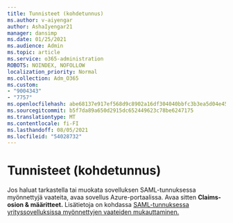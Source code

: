 ```yaml
---
title: Tunnisteet (kohdetunnus)
ms.author: v-aiyengar
author: AshaIyengar21
manager: dansimp
ms.date: 01/25/2021
ms.audience: Admin
ms.topic: article
ms.service: o365-administration
ROBOTS: NOINDEX, NOFOLLOW
localization_priority: Normal
ms.collection: Adm_O365
ms.custom:
- "9004343"
- "7757"
ms.openlocfilehash: abe68137e917ef568d9c8902a16df304040bbfc3b3ea5d04e45a5247bd639130
ms.sourcegitcommit: b5f7da89a650d2915dc652449623c78be6247175
ms.translationtype: MT
ms.contentlocale: fi-FI
ms.lasthandoff: 08/05/2021
ms.locfileid: "54028732"
---
```

# <a name="identifiers-entity-id"></a>Tunnisteet (kohdetunnus)

Jos haluat tarkastella tai muokata sovelluksen SAML-tunnuksessa myönnettyjä vaateita, avaa sovellus Azure-portaalissa. Avaa sitten **Claims-osion & määritteet.** Lisätietoja on kohdassa [SAML-tunnuksessa yrityssovelluksissa myönnettyjen vaateiden mukauttaminen.](https://docs.microsoft.com/azure/active-directory/develop/active-directory-saml-claims-customization#editing-nameid)